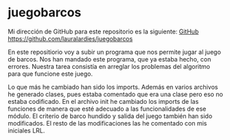 # juegobarcos

Mi dirección de GitHub para este repositorio es la siguiente: [GitHub](https://github.com/lauralardies/juegobarcos)
https://github.com/lauralardies/juegobarcos

En este repositiorio voy a subir un programa que nos permite jugar al juego de barcos. Nos han mandado este programa, que ya estaba hecho, con errores. Nuestra tarea consistía en arreglar los problemas del algoritmo para que funcione este juego.

Lo que más he cambiado han sido los imports. Además en varios archivos he generado clases, pues estaba comentado que era una clase pero eso no estaba codificado. En el archivo init he cambiado los imports de las funciones de manera que esté adecuado a las funcionalidades de ese módulo. El criterio de barco hundido y salida del juego también han sido modificados. El resto de las modificaciones las he comentado con mis iniciales LRL.
